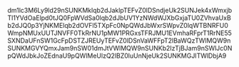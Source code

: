 dm1lc3M6Ly9ld29nSUNKMklqb2dJaklpTEFvZ0lDSndjeUk2SUNJek4xWmxjbTl1YVdOaElpd0tJQ0FpWVdSa0lqb2dJbUV1YzNWdWJXbGxjaTU0ZVhvaUxBb2dJQ0p3YjNKMElqb2dOVFl5TXpFc0NpQWdJbWxrSWpvZ0lqWTBNRFU0WmpNMUxUUTJNVFF0TkRrNU1pMW1PRGxsTFRJMU1EVmhaRFprT1RrNE55SXNDaUFnSW1GcFpDSTZJREUyTEFvZ0lDSnVaWFFpT2lBaWQzTWlMQW9nSUNKMGVYQmxJam9nSW01dmJtVWlMQW9nSUNKb2IzTjBJam9nSWlJc0NpQWdJbkJoZEdnaU9pQWlMeUlzQ2lBZ0luUnNjeUk2SUNKMGJITWlDbjA9
